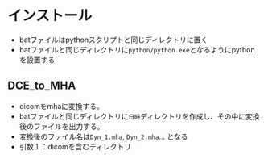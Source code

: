 # インストール
- batファイルはpythonスクリプトと同じディレクトリに置く
- batファイルと同じディレクトリに`python/python.exe`となるようにpythonを設置する

## DCE_to_MHA
- dicomをmhaに変換する。
- batファイルと同じディレクトリに`日時`ディレクトリを作成し、その中に変換後のファイルを出力する。
- 変換後のファイル名は`Dyn_1.mha`, `Dyn_2.mha`… となる
- 引数１：dicomを含むディレクトリ
